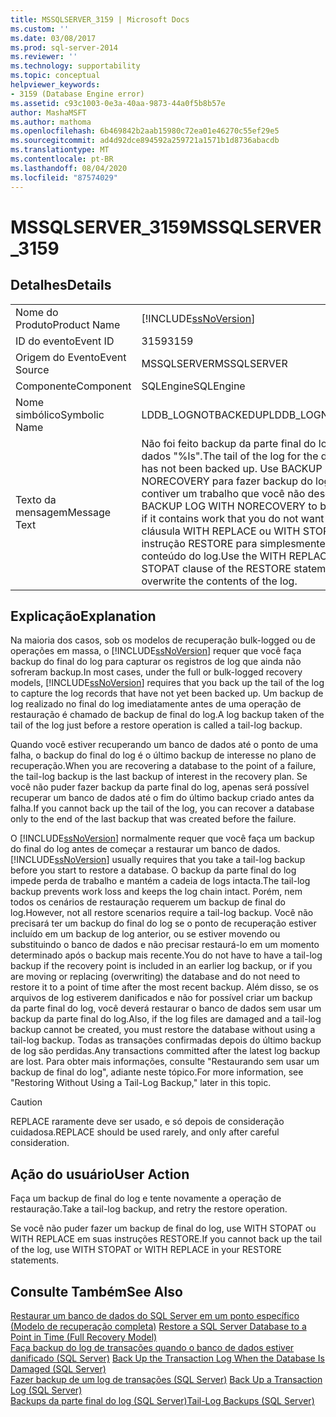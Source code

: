 ```yaml
---
title: MSSQLSERVER_3159 | Microsoft Docs
ms.custom: ''
ms.date: 03/08/2017
ms.prod: sql-server-2014
ms.reviewer: ''
ms.technology: supportability
ms.topic: conceptual
helpviewer_keywords:
- 3159 (Database Engine error)
ms.assetid: c93c1003-0e3a-40aa-9873-44a0f5b8b57e
author: MashaMSFT
ms.author: mathoma
ms.openlocfilehash: 6b469842b2aab15980c72ea01e46270c55ef29e5
ms.sourcegitcommit: ad4d92dce894592a259721a1571b1d8736abacdb
ms.translationtype: MT
ms.contentlocale: pt-BR
ms.lasthandoff: 08/04/2020
ms.locfileid: "87574029"
---
```

# <a name="mssqlserver_3159"></a><span data-ttu-id="363ab-102">MSSQLSERVER_3159</span><span class="sxs-lookup"><span data-stu-id="363ab-102">MSSQLSERVER_3159</span></span>
    
## <a name="details"></a><span data-ttu-id="363ab-103">Detalhes</span><span class="sxs-lookup"><span data-stu-id="363ab-103">Details</span></span>  
  
|||  
|-|-|  
|<span data-ttu-id="363ab-104">Nome do Produto</span><span class="sxs-lookup"><span data-stu-id="363ab-104">Product Name</span></span>|[!INCLUDE[ssNoVersion](../../includes/ssnoversion-md.md)]|  
|<span data-ttu-id="363ab-105">ID do evento</span><span class="sxs-lookup"><span data-stu-id="363ab-105">Event ID</span></span>|<span data-ttu-id="363ab-106">3159</span><span class="sxs-lookup"><span data-stu-id="363ab-106">3159</span></span>|  
|<span data-ttu-id="363ab-107">Origem do Evento</span><span class="sxs-lookup"><span data-stu-id="363ab-107">Event Source</span></span>|<span data-ttu-id="363ab-108">MSSQLSERVER</span><span class="sxs-lookup"><span data-stu-id="363ab-108">MSSQLSERVER</span></span>|  
|<span data-ttu-id="363ab-109">Componente</span><span class="sxs-lookup"><span data-stu-id="363ab-109">Component</span></span>|<span data-ttu-id="363ab-110">SQLEngine</span><span class="sxs-lookup"><span data-stu-id="363ab-110">SQLEngine</span></span>|  
|<span data-ttu-id="363ab-111">Nome simbólico</span><span class="sxs-lookup"><span data-stu-id="363ab-111">Symbolic Name</span></span>|<span data-ttu-id="363ab-112">LDDB_LOGNOTBACKEDUP</span><span class="sxs-lookup"><span data-stu-id="363ab-112">LDDB_LOGNOTBACKEDUP</span></span>|  
|<span data-ttu-id="363ab-113">Texto da mensagem</span><span class="sxs-lookup"><span data-stu-id="363ab-113">Message Text</span></span>|<span data-ttu-id="363ab-114">Não foi feito backup da parte final do log do banco de dados "%ls".</span><span class="sxs-lookup"><span data-stu-id="363ab-114">The tail of the log for the database "%ls" has not been backed up.</span></span> <span data-ttu-id="363ab-115">Use BACKUP LOG WITH NORECOVERY para fazer backup do log se ele contiver um trabalho que você não deseja perder.</span><span class="sxs-lookup"><span data-stu-id="363ab-115">Use BACKUP LOG WITH NORECOVERY to back up the log if it contains work that you do not want to lose.</span></span> <span data-ttu-id="363ab-116">Use a cláusula WITH REPLACE ou WITH STOPAT da instrução RESTORE para simplesmente substituir o conteúdo do log.</span><span class="sxs-lookup"><span data-stu-id="363ab-116">Use the WITH REPLACE or WITH STOPAT clause of the RESTORE statement to just overwrite the contents of the log.</span></span>|  
  
## <a name="explanation"></a><span data-ttu-id="363ab-117">Explicação</span><span class="sxs-lookup"><span data-stu-id="363ab-117">Explanation</span></span>  
 <span data-ttu-id="363ab-118">Na maioria dos casos, sob os modelos de recuperação bulk-logged ou de operações em massa, o [!INCLUDE[ssNoVersion](../../includes/ssnoversion-md.md)] requer que você faça backup do final do log para capturar os registros de log que ainda não sofreram backup.</span><span class="sxs-lookup"><span data-stu-id="363ab-118">In most cases, under the full or bulk-logged recovery models, [!INCLUDE[ssNoVersion](../../includes/ssnoversion-md.md)] requires that you back up the tail of the log to capture the log records that have not yet been backed up.</span></span> <span data-ttu-id="363ab-119">Um backup de log realizado no final do log imediatamente antes de uma operação de restauração é chamado de backup de final do log.</span><span class="sxs-lookup"><span data-stu-id="363ab-119">A log backup taken of the tail of the log just before a restore operation is called a tail-log backup.</span></span>  
  
 <span data-ttu-id="363ab-120">Quando você estiver recuperando um banco de dados até o ponto de uma falha, o backup do final do log é o último backup de interesse no plano de recuperação.</span><span class="sxs-lookup"><span data-stu-id="363ab-120">When you are recovering a database to the point of a failure, the tail-log backup is the last backup of interest in the recovery plan.</span></span> <span data-ttu-id="363ab-121">Se você não puder fazer backup da parte final do log, apenas será possível recuperar um banco de dados até o fim do último backup criado antes da falha.</span><span class="sxs-lookup"><span data-stu-id="363ab-121">If you cannot back up the tail of the log, you can recover a database only to the end of the last backup that was created before the failure.</span></span>  
  
 <span data-ttu-id="363ab-122">O [!INCLUDE[ssNoVersion](../../includes/ssnoversion-md.md)] normalmente requer que você faça um backup do final do log antes de começar a restaurar um banco de dados.</span><span class="sxs-lookup"><span data-stu-id="363ab-122">[!INCLUDE[ssNoVersion](../../includes/ssnoversion-md.md)] usually requires that you take a tail-log backup before you start to restore a database.</span></span> <span data-ttu-id="363ab-123">O backup da parte final do log impede perda de trabalho e mantém a cadeia de logs intacta.</span><span class="sxs-lookup"><span data-stu-id="363ab-123">The tail-log backup prevents work loss and keeps the log chain intact.</span></span> <span data-ttu-id="363ab-124">Porém, nem todos os cenários de restauração requerem um backup de final do log.</span><span class="sxs-lookup"><span data-stu-id="363ab-124">However, not all restore scenarios require a tail-log backup.</span></span> <span data-ttu-id="363ab-125">Você não precisará ter um backup do final do log se o ponto de recuperação estiver incluído em um backup de log anterior, ou se estiver movendo ou substituindo o banco de dados e não precisar restaurá-lo em um momento determinado após o backup mais recente.</span><span class="sxs-lookup"><span data-stu-id="363ab-125">You do not have to have a tail-log backup if the recovery point is included in an earlier log backup, or if you are moving or replacing (overwriting) the database and do not need to restore it to a point of time after the most recent backup.</span></span> <span data-ttu-id="363ab-126">Além disso, se os arquivos de log estiverem danificados e não for possível criar um backup da parte final do log, você deverá restaurar o banco de dados sem usar um backup da parte final do log.</span><span class="sxs-lookup"><span data-stu-id="363ab-126">Also, if the log files are damaged and a tail-log backup cannot be created, you must restore the database without using a tail-log backup.</span></span> <span data-ttu-id="363ab-127">Todas as transações confirmadas depois do último backup de log são perdidas.</span><span class="sxs-lookup"><span data-stu-id="363ab-127">Any transactions committed after the latest log backup are lost.</span></span> <span data-ttu-id="363ab-128">Para obter mais informações, consulte "Restaurando sem usar um backup de final do log", adiante neste tópico.</span><span class="sxs-lookup"><span data-stu-id="363ab-128">For more information, see "Restoring Without Using a Tail-Log Backup," later in this topic.</span></span>  
  
> [!CAUTION]  
>  <span data-ttu-id="363ab-129">REPLACE raramente deve ser usado, e só depois de consideração cuidadosa.</span><span class="sxs-lookup"><span data-stu-id="363ab-129">REPLACE should be used rarely, and only after careful consideration.</span></span>  
  
## <a name="user-action"></a><span data-ttu-id="363ab-130">Ação do usuário</span><span class="sxs-lookup"><span data-stu-id="363ab-130">User Action</span></span>  
 <span data-ttu-id="363ab-131">Faça um backup de final do log e tente novamente a operação de restauração.</span><span class="sxs-lookup"><span data-stu-id="363ab-131">Take a tail-log backup, and retry the restore operation.</span></span>  
  
 <span data-ttu-id="363ab-132">Se você não puder fazer um backup de final do log, use WITH STOPAT ou WITH REPLACE em suas instruções RESTORE.</span><span class="sxs-lookup"><span data-stu-id="363ab-132">If you cannot back up the tail of the log, use WITH STOPAT or WITH REPLACE in your RESTORE statements.</span></span>  
  
## <a name="see-also"></a><span data-ttu-id="363ab-133">Consulte Também</span><span class="sxs-lookup"><span data-stu-id="363ab-133">See Also</span></span>  
 <span data-ttu-id="363ab-134">[Restaurar um banco de dados do SQL Server em um ponto específico &#40;Modelo de recuperação completa&#41;](../backup-restore/restore-a-sql-server-database-to-a-point-in-time-full-recovery-model.md) </span><span class="sxs-lookup"><span data-stu-id="363ab-134">[Restore a SQL Server Database to a Point in Time &#40;Full Recovery Model&#41;](../backup-restore/restore-a-sql-server-database-to-a-point-in-time-full-recovery-model.md) </span></span>  
 <span data-ttu-id="363ab-135">[Faça backup do log de transações quando o banco de dados estiver danificado &#40;SQL Server&#41;](../backup-restore/back-up-the-transaction-log-when-the-database-is-damaged-sql-server.md) </span><span class="sxs-lookup"><span data-stu-id="363ab-135">[Back Up the Transaction Log When the Database Is Damaged &#40;SQL Server&#41;](../backup-restore/back-up-the-transaction-log-when-the-database-is-damaged-sql-server.md) </span></span>  
 <span data-ttu-id="363ab-136">[Fazer backup de um log de transações &#40;SQL Server&#41;](../backup-restore/back-up-a-transaction-log-sql-server.md) </span><span class="sxs-lookup"><span data-stu-id="363ab-136">[Back Up a Transaction Log &#40;SQL Server&#41;](../backup-restore/back-up-a-transaction-log-sql-server.md) </span></span>  
 [<span data-ttu-id="363ab-137">Backups da parte final do log &#40;SQL Server&#41;</span><span class="sxs-lookup"><span data-stu-id="363ab-137">Tail-Log Backups &#40;SQL Server&#41;</span></span>](../backup-restore/tail-log-backups-sql-server.md)  
  
  
